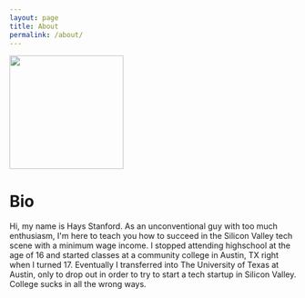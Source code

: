 ```yaml
---
layout: page
title: About
permalink: /about/
---
```


<img src="https://www.haysstanford.com/assets/images/face-pic.jpg" width="200" height="200" style=""/> 
<h1>Bio</h1> Hi, my name is Hays Stanford. As an unconventional guy with too much enthusiasm, I'm here to teach you how to succeed in the Silicon Valley tech scene with a minimum wage income. 
I stopped attending highschool at the age of 16 and started classes at a community college in Austin, TX right when I turned 17. Eventually I transferred into The University of Texas at Austin, only to drop out in order to try to start a tech startup in Silicon Valley. College sucks in all the wrong ways.
